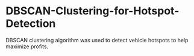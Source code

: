 # DBSCAN-Clustering-for-Hotspot-Detection
DBSCAN clustering algorithm was used to detect vehicle hotspots to help maximize profits.
